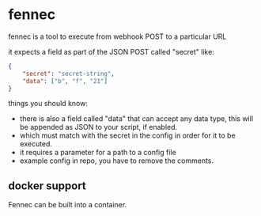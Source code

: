 # fennec
fennec is a tool to execute <something> from webhook POST to a particular URL

it expects a field as part of the JSON POST called "secret" like:

```json
{
    "secret": "secret-string",
    "data": ["b", "f", "21"]
}
```

things you should know:
- there is also a field called "data" that can accept any data type, this will be appended as JSON to your script, if enabled.
- which must match with the secret in the config in order for it to be executed.
- it requires a parameter for a path to a config file
- example config in repo, you have to remove the comments.

## docker support

Fennec can be built into a container.
